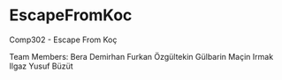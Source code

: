 # EscapeFromKoc
Comp302 - Escape From Koç

Team Members:
Bera Demirhan
Furkan Özgültekin
Gülbarin Maçin
Irmak Ilgaz
Yusuf Büzüt
